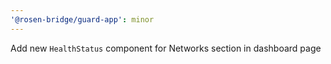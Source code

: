 ```yaml
---
'@rosen-bridge/guard-app': minor
---
```


Add new `HealthStatus` component for Networks section in dashboard page
